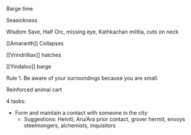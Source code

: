 Barge time

Seasickness

Wisdom Save, 
Half Orc, missing eye, Kathkachan militia, cuts on neck

[[Amaranth]] Collapses

[[Vrindrilliax]] hatches

[[Yindaloo]] barge

Rule 1. Be aware of your surroundings because you are small.


Reinforced animal cart

4 tasks:
- Form and maintain a contact with someone in the city
  - Suggestions: Helviti, Aru/Ara prior contact, grover hermit, envoys steelmongers, alchemists, inquisitors